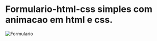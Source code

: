 # Formulario-html-css  simples com animacao em html e css.

![Formulario](https://user-images.githubusercontent.com/67138155/97796156-5c9e2800-1bed-11eb-97fc-391984d712cb.png)

